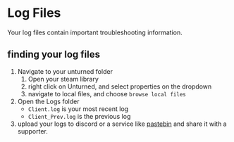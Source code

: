 # Log Files

Your log files contain important troubleshooting information. 

## finding your log files

1. Navigate to your unturned folder
    1. Open your steam library
    2. right click on Unturned, and select properties on the dropdown
    3. navigate to local files, and choose `browse local files`
2. Open the Logs folder
    * `Client.log` is your most recent log
    * `Client_Prev.log` is the previous log
3. upload your logs to discord or a service like [pastebin](https://pastebin.com/) and share it with a supporter.